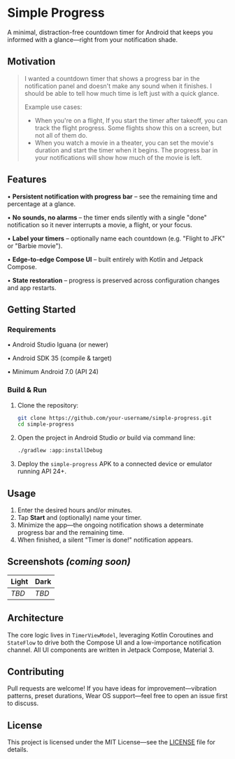 # Simple Progress

A minimal, distraction-free countdown timer for Android that keeps you informed with a glance—right from your notification shade.

## Motivation

>I wanted a countdown timer that shows a progress bar in the notification panel and doesn't make any sound when it finishes.  I should be able to tell how much time is left just with a quick glance. 
>
>Example use cases:
> - When you're on a flight, If you start the timer after takeoff, you can track the flight progress. Some flights show this on a screen, but not all of them do.
> - When you watch a movie in a theater, you can set the movie's duration and start the timer when it begins. The progress bar in your notifications will show how much of the movie is left.
>

## Features

• **Persistent notification with progress bar** – see the remaining time and percentage at a glance.

• **No sounds, no alarms** – the timer ends silently with a single "done" notification so it never interrupts a movie, a flight, or your focus.

• **Label your timers** – optionally name each countdown (e.g. "Flight to JFK" or "Barbie movie").

• **Edge-to-edge Compose UI** – built entirely with Kotlin and Jetpack Compose.

• **State restoration** – progress is preserved across configuration changes and app restarts.

## Getting Started

### Requirements

• Android Studio Iguana (or newer)

• Android SDK 35 (compile & target)

• Minimum Android 7.0 (API 24)

### Build & Run

1. Clone the repository:
   ```bash
   git clone https://github.com/your-username/simple-progress.git
   cd simple-progress
   ```
2. Open the project in Android Studio _or_ build via command line:
   ```bash
   ./gradlew :app:installDebug
   ```
3. Deploy the `simple-progress` APK to a connected device or emulator running API 24+.

## Usage

1. Enter the desired hours and/or minutes.
2. Tap **Start** and (optionally) name your timer.
3. Minimize the app—the ongoing notification shows a determinate progress bar and the remaining time.
4. When finished, a silent "Timer is done!" notification appears.

## Screenshots _(coming soon)_

| Light | Dark |
|-------|------|
| _TBD_ | _TBD_ |

## Architecture

The core logic lives in `TimerViewModel`, leveraging Kotlin Coroutines and `StateFlow` to drive both the Compose UI and a low-importance notification channel. All UI components are written in Jetpack Compose, Material 3.

## Contributing

Pull requests are welcome! If you have ideas for improvement—vibration patterns, preset durations, Wear OS support—feel free to open an issue first to discuss.

## License

This project is licensed under the MIT License—see the [LICENSE](LICENSE) file for details. 